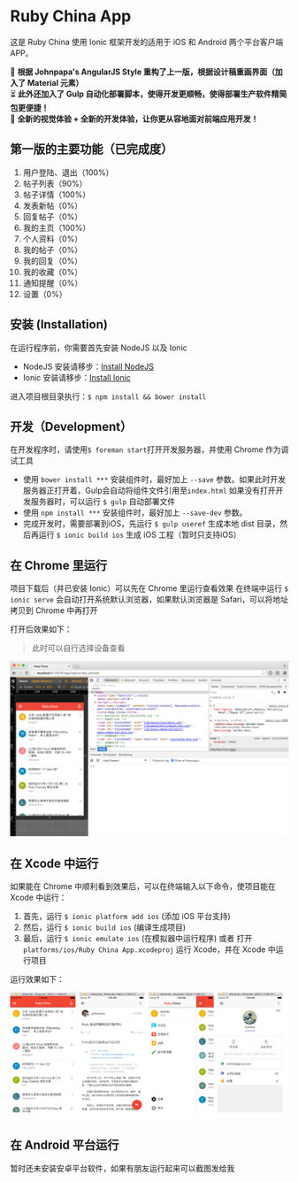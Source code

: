 # Ruby China App
这是 Ruby China 使用 Ionic 框架开发的适用于 iOS 和 Android 两个平台客户端 APP。

🚀 **根据 Johnpapa's AngularJS Style 重构了上一版，根据设计稿重画界面（加入了 Material 元素）**  
⏳ **此外还加入了 Gulp 自动化部署脚本，使得开发更顺畅，使得部署生产软件精简包更便捷！**   
🚿 **全新的视觉体验 + 全新的开发体验，让你更从容地面对前端应用开发！**

## 第一版的主要功能（已完成度）
1. 用户登陆、退出（100%）
2. 帖子列表（90%）
3. 帖子详情（100%）
4. 发表新帖（0%）
5. 回复帖子（0%）
6. 我的主页（100%）
7. 个人资料（0%）
8. 我的帖子（0%）
9. 我的回复（0%）
10. 我的收藏（0%）
11. 通知提醒（0%）
12. 设置（0%）

## 安装 (Installation)
在运行程序前，你需要首先安装 NodeJS 以及 Ionic
- NodeJS 安装请移步：[Install NodeJS](https://nodejs.org/en/)
- Ionic 安装请移步：[Install Ionic](http://ionicframework.com/getting-started/)

进入项目根目录执行：`$ npm install && bower install`

## 开发（Development）
在开发程序时，请使用`$ foreman start`打开开发服务器，并使用 Chrome 作为调试工具
- 使用 `bower install ***` 安装组件时，最好加上 `--save` 参数。如果此时开发服务器正打开着，Gulp会自动将组件文件引用至`index.html`
如果没有打开开发服务器时，可以运行 `$ gulp` 自动部署文件
- 使用 `npm install ***` 安装组件时，最好加上 `--save-dev` 参数。
- 完成开发时，需要部署到iOS，先运行 `$ gulp useref` 生成本地 dist 目录，然后再运行 `$ ionic build ios` 生成 iOS 工程（暂时只支持iOS）

## 在 Chrome 里运行
项目下载后（并已安装 Ionic）可以先在 Chrome 里运行查看效果
在终端中运行 `$ ionic serve` 会自动打开系统默认浏览器，如果默认浏览器是 Safari，可以将地址拷贝到 Chrome 中再打开

打开后效果如下：
> 此时可以自行选择设备查看

![](docs/images/doc_1.png)

## 在 Xcode 中运行
如果能在 Chrome 中顺利看到效果后，可以在终端输入以下命令，使项目能在 Xcode 中运行：

1. 首先，运行 `$ ionic platform add ios` (添加 iOS 平台支持)
2. 然后，运行 `$ ionic build ios` (编译生成项目)
3. 最后，运行 `$ ionic emulate ios` (在模拟器中运行程序) 或者 打开 `platforms/ios/Ruby China App.xcodeproj` 运行 Xcode，并在 Xcode 中运行项目

运行效果如下：

![](docs/images/doc_2.png)

## 在 Android 平台运行
暂时还未安装安卓平台软件，如果有朋友运行起来可以截图发给我
